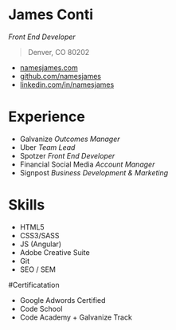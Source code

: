 # James Conti
_Front End Developer_
> Denver, CO 80202 
* [namesjames.com](http://www.namesjames.com/)
* [github.com/namesjames](http://www.github.com/namesjames)
* [linkedin.com/in/namesjames](http://www.linkedin.com/in/namesjames)

# Experience

* Galvanize _Outcomes Manager_
* Uber _Team Lead_
* Spotzer _Front End Developer_
* Financial Social Media _Account Manager_
* Signpost _Business Development & Marketing_

# Skills

* HTML5
* CSS3/SASS
* JS (Angular)
* Adobe Creative Suite
* Git
* SEO / SEM

#Certificatation 

* Google Adwords Certified 
* Code School 
* Code Academy + Galvanize Track
